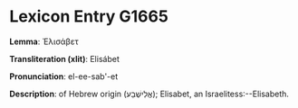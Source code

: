 # Lexicon Entry G1665

**Lemma**: Ἐλισάβετ

**Transliteration (xlit)**: Elisábet

**Pronunciation**: el-ee-sab'-et

**Description**:
of Hebrew origin (אֱלִישֶׁבַע); Elisabet, an Israelitess:--Elisabeth.
